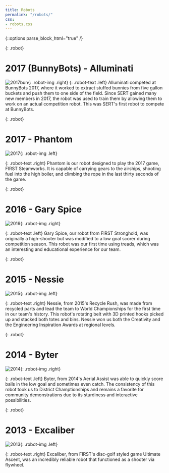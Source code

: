 ```yaml
---
title: Robots
permalink: "/robots/"
css:
- robots.css
---
```


{::options parse_block_html="true" /}

{: .robot}
<div>

# 2017 (BunnyBots) - Alluminati
![2017bun](/assets/images/robots/2017-bunnybots.jpg){: .robot-img .right}
{: .robot-text .left}
Alluminati competed at BunnyBots 2017, where it worked to extract stuffed bunnies from
five gallon buckets and push them to one side of the field. Since SERT gained many new 
members in 2017, the robot was used to train them by allowing them to work on an 
actual competition robot. This was SERT's first robot to compete at BunnyBots.


</div>

{: .robot}
<div>

# 2017 - Phantom
![2017](/assets/images/robots/2017.png){: .robot-img .left}

{: .robot-text .right}
Phantom is our robot designed to play the 2017 game, FIRST Steamworks. It is capable
of carrying gears to the airships, shooting fuel into the high boiler, and climbing
the rope in the last thirty seconds of the game.
</div>

{: .robot}
<div>

# 2016 - Gary Spice
![2016](/assets/images/robots/2016.png){: .robot-img .right}

{: .robot-text .left}
Gary Spice, our robot from FIRST Stronghold, was originally a high-shooter but was
modified to a low goal scorer during competition season. This robot was our first
time using treads, which was an interesting and educational experience for our team.
</div>

{: .robot}
<div>

# 2015 - Nessie
![2015](/assets/images/robots/2015.png){: .robot-img .left}

{: .robot-text .right}
Nessie, from 2015's Recycle Rush, was made from recycled parts and lead the team to
World Championships for the first time in our team's history. This robot's rotating
belt with 3D printed hooks picked up and stacked both totes and bins. Nessie won us
both the Creativity and the Engineering Inspiration Awards at regional levels.
</div>

{: .robot}
<div>

# 2014 - Byter
![2014](/assets/images/robots/2014.png){: .robot-img .right}

{: .robot-text .left}
Byter, from 2014's Aerial Assist was able to quickly score balls in the low goal and
sometimes even catch. The consistency of this robot took us to District
Champtionships and remains a favorite for community demonstrations due to its
sturdiness and interactive possibilities.
</div>

{: .robot}
<div>

# 2013 - Excaliber
![2013](/assets/images/robots/2013.png){: .robot-img .left}

{: .robot-text .right}
Excaliber, from FIRST's disc-golf styled game Ultimate Ascent, was an incredibly
reliable robot that functioned as a shooter via flywheel.
</div>
